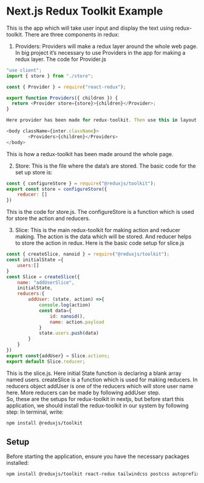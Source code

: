 # Next.js Redux Toolkit Example

This is the app which will take user input and display the text using redux-toolkit. 
There are three components in redux:
1.	Providers: Providers will make a redux layer around the whole web page. In big project it’s necessary to use Providers in the app for making a redux layer. The code for Provider.js 

```store.js
"use client";
import { store } from "./store";

const { Provider } = require("react-redux");

export function Providers({ children }) {
  return <Provider store={store}>{children}</Provider>;
} 
```
```layout.js
Here provider has been made for redux-toolkit. Then use this in layout.js

<body className={inter.className}>
        <Providers>{children}</Providers>
</body>
```
This is how a redux-toolkit has been made around the whole page. 

2.	Store: This is the file where the data’s are stored. The basic code for the set up store is:

```store.js
const { configureStore } = require("@reduxjs/toolkit");
export const store = configureStore({
    reducer: []
})
```
This is the code for store.js. The configureStore is a function which is used for store the action and reducers. 


3.	Slice: This is the main redux-toolkit for making action and reducer making. The action is the data which will be stored. And reducer helps to store the action in redux. Here is the basic code setup for slice.js
```slice.js
const { createSlice, nanoid } = require("@reduxjs/toolkit");
const initialState ={
    users:[]
}
const Slice = createSlice({
    name: "addUserSlice", 
    initialState, 
    reducers:{
        addUser: (state, action) =>{
            console.log(action)
            const data={
                id: nanoid(), 
                name: action.payload
            }
            state.users.push(data)
        }
    }
})
export const{addUser} = Slice.actions;
export default Slice.reducer;  
```
This is the slice.js. Here initial State function is declaring a blank array named users. createSlice is a function which is used for making reducers. In reducers object addUser is one of the reducers which will store user name here. More reducers can be made by following addUser step.   
So, these are the setups for redux-toolkit in nextjs, but before start this application, we should install the redux-toolkit in our system by following step: 
In terminal, write: 
```bash
npm install @reduxjs/toolkit
```



## Setup

Before starting the application, ensure you have the necessary packages installed:

```bash
npm install @reduxjs/toolkit react-redux tailwindcss postcss autoprefixer
